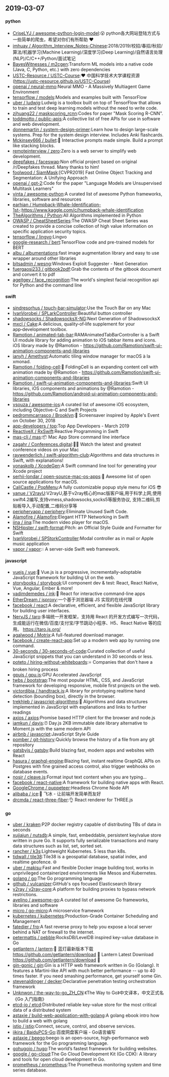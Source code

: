 ## 2019-03-07

#### python
* [CriseLYJ / awesome-python-login-model](https://github.com/CriseLYJ/awesome-python-login-model):😮
python各大网站登陆方式与一些简单的爬虫，希望对你们有所帮助
❤️
* [imhuay / Algorithm_Interview_Notes-Chinese](https://github.com/imhuay/Algorithm_Interview_Notes-Chinese):2018/2019/校招/春招/秋招/算法/机器学习(Machine Learning)/深度学习(Deep Learning)/自然语言处理(NLP)/C/C++/Python/面试笔记
* [BayesWitnesses / m2cgen](https://github.com/BayesWitnesses/m2cgen):Transform ML models into a native code (Java, C, Python, etc.) with zero dependencies
* [USTC-Resource / USTC-Course](https://github.com/USTC-Resource/USTC-Course):❤️
中国科学技术大学课程资源(https://ustc-resource.github.io/USTC-Course)
* [openai / neural-mmo](https://github.com/openai/neural-mmo):Neural MMO - A Massively Multiagent Game Environment
* [tensorflow / models](https://github.com/tensorflow/models):Models and examples built with TensorFlow
* [uber / ludwig](https://github.com/uber/ludwig):Ludwig is a toolbox built on top of TensorFlow that allows to train and test deep learning models without the need to write code.
* [zjhuang22 / maskscoring_rcnn](https://github.com/zjhuang22/maskscoring_rcnn):Codes for paper "Mask Scoring R-CNN".
* [toddmotto / public-apis](https://github.com/toddmotto/public-apis):A collective list of free APIs for use in software and web development.
* [donnemartin / system-design-primer](https://github.com/donnemartin/system-design-primer):Learn how to design large-scale systems. Prep for the system design interview. Includes Anki flashcards.
* [Mckinsey666 / bullet](https://github.com/Mckinsey666/bullet):🚅
Interactive prompts made simple. Build a prompt like stacking blocks.
* [remoteinterview / zero](https://github.com/remoteinterview/zero):Zero is a web server to simplify web development.
* [deepfakes / faceswap](https://github.com/deepfakes/faceswap):Non official project based on original /r/Deepfakes thread. Many thanks to him!
* [foolwood / SiamMask](https://github.com/foolwood/SiamMask):[CVPR2019] Fast Online Object Tracking and Segmentation: A Unifying Approach
* [openai / gpt-2](https://github.com/openai/gpt-2):Code for the paper "Language Models are Unsupervised Multitask Learners"
* [vinta / awesome-python](https://github.com/vinta/awesome-python):A curated list of awesome Python frameworks, libraries, software and resources
* [earhian / Humpback-Whale-Identification-1st-](https://github.com/earhian/Humpback-Whale-Identification-1st-):https://www.kaggle.com/c/humpback-whale-identification
* [TheAlgorithms / Python](https://github.com/TheAlgorithms/Python):All Algorithms implemented in Python
* [OWASP / CheatSheetSeries](https://github.com/OWASP/CheatSheetSeries):The OWASP Cheat Sheet Series was created to provide a concise collection of high value information on specific application security topics.
* [tensorflow / lingvo](https://github.com/tensorflow/lingvo):Lingvo
* [google-research / bert](https://github.com/google-research/bert):TensorFlow code and pre-trained models for BERT
* [albu / albumentations](https://github.com/albu/albumentations):fast image augmentation library and easy to use wrapper around other libraries
* [bitsadmin / wesng](https://github.com/bitsadmin/wesng):Windows Exploit Suggester - Next Generation
* [fuergaosi233 / gitbook2pdf](https://github.com/fuergaosi233/gitbook2pdf):Grab the contents of the gitbook document and convert it to pdf
* [ageitgey / face_recognition](https://github.com/ageitgey/face_recognition):The world's simplest facial recognition api for Python and the command line

#### swift
* [sindresorhus / touch-bar-simulator](https://github.com/sindresorhus/touch-bar-simulator):Use the Touch Bar on any Mac
* [IvanVorobei / SPLarkController](https://github.com/IvanVorobei/SPLarkController):Beautiful button controller
* [shadowsocks / ShadowsocksX-NG](https://github.com/shadowsocks/ShadowsocksX-NG):Next Generation of ShadowsocksX
* [mxcl / Cake](https://github.com/mxcl/Cake):A delicious, quality‑of‑life supplement for your app‑development toolbox.
* [Ramotion / animated-tab-bar](https://github.com/Ramotion/animated-tab-bar):RAMAnimatedTabBarController is a Swift UI module library for adding animation to iOS tabbar items and icons. iOS library made by @Ramotion - https://github.com/Ramotion/swift-ui-animation-components-and-libraries
* [ianyh / Amethyst](https://github.com/ianyh/Amethyst):Automatic tiling window manager for macOS à la xmonad.
* [Ramotion / folding-cell](https://github.com/Ramotion/folding-cell):📃
FoldingCell is an expanding content cell with animation made by @Ramotion - https://github.com/Ramotion/swift-ui-animation-components-and-libraries
* [Ramotion / swift-ui-animation-components-and-libraries](https://github.com/Ramotion/swift-ui-animation-components-and-libraries):Swift UI libraries, iOS components and animations by @Ramotion - https://github.com/Ramotion/android-ui-animation-components-and-libraries
* [vsouza / awesome-ios](https://github.com/vsouza/awesome-ios):A curated list of awesome iOS ecosystem, including Objective-C and Swift Projects
* [pedrommcarrasco / Brooklyn](https://github.com/pedrommcarrasco/Brooklyn):🍎
Screensaver inspired by Apple's Event on October 30, 2018
* [app-developers / top](https://github.com/app-developers/top):Top App Developers - March 2019
* [ReactiveX / RxSwift](https://github.com/ReactiveX/RxSwift):Reactive Programming in Swift
* [mas-cli / mas](https://github.com/mas-cli/mas):📦
Mac App Store command line interface
* [zagahr / Conferences.digital](https://github.com/zagahr/Conferences.digital):👨‍💻
Watch the latest and greatest conference videos on your Mac
* [raywenderlich / swift-algorithm-club](https://github.com/raywenderlich/swift-algorithm-club):Algorithms and data structures in Swift, with explanations!
* [yonaskolb / XcodeGen](https://github.com/yonaskolb/XcodeGen):A Swift command line tool for generating your Xcode project
* [serhii-londar / open-source-mac-os-apps](https://github.com/serhii-londar/open-source-mac-os-apps):🚀
Awesome list of open source applications for macOS.
* [CaliCastle / PopMenu](https://github.com/CaliCastle/PopMenu):A fully customizable popup style menu for iOS
😎
* [yanue / V2rayU](https://github.com/yanue/V2rayU):V2rayU,基于v2ray核心的mac版客户端,用于科学上网,使用swift4.2编写,支持vmess,shadowsocks,socks5等服务协议, 支持二维码,剪贴板导入,手动配置,二维码分享等
* [peripheryapp / periphery](https://github.com/peripheryapp/periphery):Eliminate Unused Swift Code.
* [Alamofire / Alamofire](https://github.com/Alamofire/Alamofire):Elegant HTTP Networking in Swift
* [iina / iina](https://github.com/iina/iina):The modern video player for macOS.
* [NSHipster / swift-format](https://github.com/NSHipster/swift-format):Pitch: an Official Style Guide and Formatter for Swift
* [IvanVorobei / SPStorkController](https://github.com/IvanVorobei/SPStorkController):Modal controller as in mail or Apple music application
* [vapor / vapor](https://github.com/vapor/vapor):💧
A server-side Swift web framework.

#### javascript
* [vuejs / vue](https://github.com/vuejs/vue):🖖
Vue.js is a progressive, incrementally-adoptable JavaScript framework for building UI on the web.
* [storybooks / storybook](https://github.com/storybooks/storybook):UI component dev & test: React, React Native, Vue, Angular, Ember & more!
* [vadimdemedes / ink](https://github.com/vadimdemedes/ink):🌈
React for interactive command-line apps
* [EtherDream / jsproxy](https://github.com/EtherDream/jsproxy):一个基于浏览器端 JS 实现的在线代理
* [facebook / react](https://github.com/facebook/react):A declarative, efficient, and flexible JavaScript library for building user interfaces.
* [NervJS / taro](https://github.com/NervJS/taro):多端统一开发框架，支持用 React 的开发方式编写一次代码，生成能运行在微信/百度/支付宝/字节跳动小程序、H5、React Native 等的应用。 https://taro.js.org/
* [agalwood / Motrix](https://github.com/agalwood/Motrix):A full-featured download manager.
* [facebook / create-react-app](https://github.com/facebook/create-react-app):Set up a modern web app by running one command.
* [30-seconds / 30-seconds-of-code](https://github.com/30-seconds/30-seconds-of-code):Curated collection of useful JavaScript snippets that you can understand in 30 seconds or less.
* [poteto / hiring-without-whiteboards](https://github.com/poteto/hiring-without-whiteboards):⭐️
Companies that don't have a broken hiring process
* [gpujs / gpu.js](https://github.com/gpujs/gpu.js):GPU Accelerated JavaScript
* [twbs / bootstrap](https://github.com/twbs/bootstrap):The most popular HTML, CSS, and JavaScript framework for developing responsive, mobile first projects on the web.
* [victordibia / handtrack.js](https://github.com/victordibia/handtrack.js):A library for prototyping realtime hand detection (bounding box), directly in the browser.
* [trekhleb / javascript-algorithms](https://github.com/trekhleb/javascript-algorithms):📝
Algorithms and data structures implemented in JavaScript with explanations and links to further readings
* [axios / axios](https://github.com/axios/axios):Promise based HTTP client for the browser and node.js
* [iamkun / dayjs](https://github.com/iamkun/dayjs):⏰
Day.js 2KB immutable date library alternative to Moment.js with the same modern API
* [airbnb / javascript](https://github.com/airbnb/javascript):JavaScript Style Guide
* [pomber / git-history](https://github.com/pomber/git-history):Quickly browse the history of a file from any git repository
* [gatsbyjs / gatsby](https://github.com/gatsbyjs/gatsby):Build blazing fast, modern apps and websites with React
* [hasura / graphql-engine](https://github.com/hasura/graphql-engine):Blazing fast, instant realtime GraphQL APIs on Postgres with fine grained access control, also trigger webhooks on database events.
* [nosir / cleave.js](https://github.com/nosir/cleave.js):Format input text content when you are typing...
* [facebook / react-native](https://github.com/facebook/react-native):A framework for building native apps with React.
* [GoogleChrome / puppeteer](https://github.com/GoogleChrome/puppeteer):Headless Chrome Node API
* [alibaba / ice](https://github.com/alibaba/ice):🚀
飞冰 - 让前端开发简单而友好
* [drcmda / react-three-fiber](https://github.com/drcmda/react-three-fiber):👌
React renderer for THREE.js

#### go
* [uber / kraken](https://github.com/uber/kraken):P2P docker registry capable of distributing TBs of data in seconds
* [xujiajun / nutsdb](https://github.com/xujiajun/nutsdb):A simple, fast, embeddable, persistent key/value store written in pure Go. It supports fully serializable transactions and many data structures such as list, set, sorted set.
* [rancher / k3s](https://github.com/rancher/k3s):Lightweight Kubernetes. 5 less than k8s.
* [tidwall / tile38](https://github.com/tidwall/tile38):Tile38 is a geospatial database, spatial index, and realtime geofence.
🌐
* [uber / makisu](https://github.com/uber/makisu):Fast and flexible Docker image building tool, works in unprivileged containerized environments like Mesos and Kubernetes.
* [golang / go](https://github.com/golang/go):The Go programming language
* [github / vulcanizer](https://github.com/github/vulcanizer):GitHub's ops focused Elasticsearch library
* [v2ray / v2ray-core](https://github.com/v2ray/v2ray-core):A platform for building proxies to bypass network restrictions.
* [avelino / awesome-go](https://github.com/avelino/awesome-go):A curated list of awesome Go frameworks, libraries and software
* [micro / go-micro](https://github.com/micro/go-micro):A microservice framework
* [kubernetes / kubernetes](https://github.com/kubernetes/kubernetes):Production-Grade Container Scheduling and Management
* [fatedier / frp](https://github.com/fatedier/frp):A fast reverse proxy to help you expose a local server behind a NAT or firewall to the internet.
* [petermattis / pebble](https://github.com/petermattis/pebble):RocksDB/LevelDB inspired key-value database in Go
* [getlantern / lantern](https://github.com/getlantern/lantern):🔴
蓝灯最新版本下载 https://github.com/getlantern/download
🔴
Lantern Latest Download https://github.com/getlantern/download
🔴
* [gin-gonic / gin](https://github.com/gin-gonic/gin):Gin is a HTTP web framework written in Go (Golang). It features a Martini-like API with much better performance -- up to 40 times faster. If you need smashing performance, get yourself some Gin.
* [stevenaldinger / decker](https://github.com/stevenaldinger/decker):Declarative penetration testing orchestration framework
* [Unknwon / the-way-to-go_ZH_CN](https://github.com/Unknwon/the-way-to-go_ZH_CN):《The Way to Go》中文译本，中文正式名《Go 入门指南》
* [etcd-io / etcd](https://github.com/etcd-io/etcd):Distributed reliable key-value store for the most critical data of a distributed system
* [astaxie / build-web-application-with-golang](https://github.com/astaxie/build-web-application-with-golang):A golang ebook intro how to build a web with golang
* [istio / istio](https://github.com/istio/istio):Connect, secure, control, and observe services.
* [iikira / BaiduPCS-Go](https://github.com/iikira/BaiduPCS-Go):百度网盘客户端 - Go语言编写
* [astaxie / beego](https://github.com/astaxie/beego):beego is an open-source, high-performance web framework for the Go programming language.
* [gohugoio / hugo](https://github.com/gohugoio/hugo):The world’s fastest framework for building websites.
* [google / go-cloud](https://github.com/google/go-cloud):The Go Cloud Development Kit (Go CDK): A library and tools for open cloud development in Go.
* [prometheus / prometheus](https://github.com/prometheus/prometheus):The Prometheus monitoring system and time series database.

